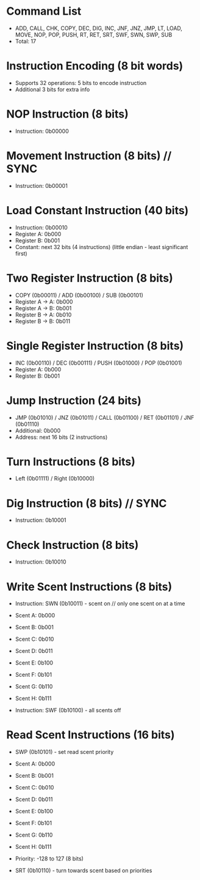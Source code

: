 
# Command List
- ADD, CALL, CHK, COPY, DEC, DIG, INC, JNF, JNZ, JMP, LT, LOAD, MOVE, NOP, POP, PUSH, RT, RET, SRT, SWF, SWN, SWP, SUB
- Total: 17

# Instruction Encoding (8 bit words)
- Supports 32 operations: 5 bits to encode instruction
- Additional 3 bits for extra info

# NOP Instruction (8 bits)
- Instruction: 0b00000

# Movement Instruction (8 bits) // SYNC
- Instruction: 0b00001

# Load Constant Instruction (40 bits)
- Instruction: 0b00010
- Register A:  0b000
- Register B:  0b001
- Constant: next 32 bits (4 instructions) (little endian - least significant first)

# Two Register Instruction (8 bits)
- COPY (0b00011) / ADD (0b00100) / SUB (0b00101)
- Register A -> A: 0b000
- Register A -> B: 0b001
- Register B -> A: 0b010
- Register B -> B: 0b011

# Single Register Instruction (8 bits)
- INC (0b00110) / DEC (0b00111) / PUSH (0b01000) / POP (0b01001)
- Register A: 0b000
- Register B: 0b001

# Jump Instruction (24 bits)
- JMP (0b01010) / JNZ (0b01011) / CALL (0b01100) / RET (0b01101) / JNF (0b01110)
- Additional: 0b000
- Address: next 16 bits (2 instructions)

# Turn Instructions (8 bits)
- Left (0b01111) / Right (0b10000)

# Dig Instruction (8 bits) // SYNC
- Instruction: 0b10001

# Check Instruction (8 bits)
- Instruction: 0b10010

# Write Scent Instructions (8 bits)
- Instruction: SWN (0b10011) - scent on // only one scent on at a time
- Scent A: 0b000
- Scent B: 0b001
- Scent C: 0b010
- Scent D: 0b011
- Scent E: 0b100
- Scent F: 0b101
- Scent G: 0b110
- Scent H: 0b111

- Instruction: SWF (0b10100) - all scents off

# Read Scent Instructions (16 bits)
- SWP (0b10101) - set read scent priority
- Scent A: 0b000
- Scent B: 0b001
- Scent C: 0b010
- Scent D: 0b011
- Scent E: 0b100
- Scent F: 0b101
- Scent G: 0b110
- Scent H: 0b111

- Priority: -128 to 127 (8 bits)

- SRT (0b10110) - turn towards scent based on priorities
